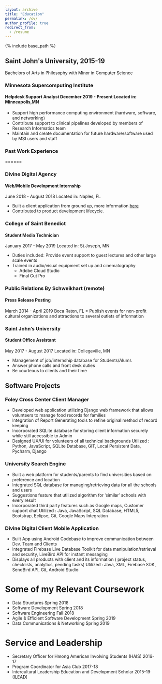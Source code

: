 ```yaml
---
layout: archive
title: "Education"
permalink: /cv/
author_profile: true
redirect_from:
  - /resume
---
```


{% include base_path %}

## Saint John's University, 2015-19
Bachelors of Arts in Philosophy with Minor in Computer Science


### Minnesota Supercomputing Institute
#### Helpdesk Support Analyst December 2019 - Present Located in: Minneapolis,MN
* Support high performance computing environment (hardware, software, and networking)
* Contribute support to clinical pipelines developed by members of Research Informatics team
* Maintain and create documentation for future hardware/software used by MSI users and staff



### Past Work Experience
======
### Divine Digital Agency
#### Web/Mobile Development **Internship**    
June 2018 - August 2018  Located in: Naples, FL
  * Built a client application from ground up, more information [here](/portfolio)
  * Contributed to product development lifecycle.

### College of Saint Benedict
#### Student Media Technician
January 2017 - May 2019  Located in: St.Joseph, MN
  * Duties included: Provide event support to guest lectures and other large scale events
  * Trained in audio/visual equipment set up and cinematography
    * Adobe Cloud Studio
    * Final Cut Pro

### Public Relations By Schweikhart (remote)
#### Press Release Posting
 March 2014 - April 2019  Boca Raton, FL
    * Publish events for non-profit cultural organizations and attractions to several outlets of information

### Saint John’s University
#### Student Office Assistant
May 2017 - August 2017 Located in: Collegeville, MN
* Management of job/internship database for Students/Alums
* Answer phone calls and front desk duties
* Be courteous to clients and their time


## Software Projects

### Foley Cross Center Client Manager
* Developed web application utilizing Django web framework that allows volunteers to manage food records for families
* Integration of Report Generating tools to refine original method of record keeping
* Incorporated SQLite database for storing client information securely while still accessible to Admin
* Designed UX/UI for volunteers of all technical backgrounds
Utilized : Python, JavaScript, SQLite Database, GIT, Local Persistent Data, Pycharm, Django

### University Search Engine
* Built a web platform for students/parents to find universities based on preference and location
* Integrated SQL database for managing/retrieving data for all the schools and users
* Suggestions feature that utilized algorithm for ‘similar’ schools with every result
* Incorporated third party features such as Google maps, Customer support chat
Utilized : Java, JavaScript, SQL Database, HTML5, Bootstrap, Eclipse, Git, Google Maps Integration

### Divine Digital Client Mobile Application
* Built App using Android Codebase to improve communication between Dev. Team and Clients
* Integrated Firebase Live Database Toolkit for data manipulation/retrieval and security, LiveBird API for instant messaging
* Displays all products with client and its information ( project status, checklists, analytics, pending tasks)
Utilized : Java, XML, Firebase SDK, SendBird API, Git, Android Studio

Some of my Relevant Coursework
======
  * Data Structures Spring 2018
  * Software Development Spring 2018
  * Software Engineering Fall 2018
  * Agile & Efficient Software Development Spring 2019
  * Data Communications & Networking Spring 2019


Service and Leadership
======
* Secretary Officer for Hmong American Involving Students (HAIS) 2016-17
* Program Coordinator for Asia Club 2017-18
* Intercultural Leadership Education and Development Scholar 2015-19 (ILEAD)
